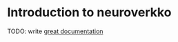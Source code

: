# Introduction to neuroverkko

TODO: write [great documentation](http://jacobian.org/writing/what-to-write/)
